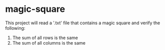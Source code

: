 # magic-square
This project will read a '.txt' file that contains a magic square and verify the following:
1. The sum of all rows is the same
2. The sum of all columns is the same
